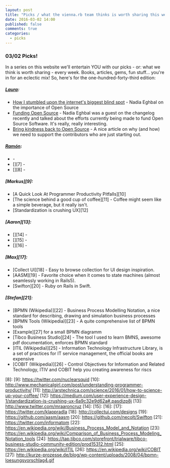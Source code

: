 ```yaml
---
layout: post
title: "Picks / what the vienna.rb team thinks is worth sharing this week"
date: 2016-03-02 14:00
published: false
comments: true
categories:
  - picks
---
```


### 03/02 Picks!

In a series on this website we'll entertain YOU with our picks - or: what we think is worth sharing - every week.
Books, articles, gems, fun stuff... you're in for an eclectic mix! So, here's for the one-hundred-forty-third edition:

##### [Laura][1]:
- [How I stumbled upon the internet's biggest blind spot][2] - Nadia Eghbal on the importance of Open Source 
- [Funding Open Source][3] - Nadia Eghbal was a guest on the changelog recently and talked about the efforts currently being made to fund Open Source Software. It's really, really interesting.
- [Bring kindness back to Open Source][4] - A nice article on why (and how) we need to support the contributors who are just starting out.

##### [Ramón][5]:
- [][6] -
- [][7] -
- [][8] -

##### [Markus][9]:
- [A Quick Look At Programmer Productivity Pitfalls][10]
- [The science behind a good cup of coffee][11] - Coffee might seem like a simple beverage, but it really isn't.
- [Standardization is crushing UX][12]

##### [Aaron][13]:
- [][14] -
- [][15] -
- [][16] -

##### [Max][17]:
- [Collect UI][18] - Easy to browse collection for UI design inspiration.
- [AASM][19] - Favorite choice when it comes to state machines (almost seamlessly working in Rails5).
- [Swifton][20] - Ruby on Rails in Swift.
 
##### [Stefan][21]:
- [BPMN (Wikipedia)][22] - Business Process Modelling Notation, a nice standard for describing, drawing and simulation business processes
- [BPMN Tools (Wikipedia)][23] - A quite comprehensive list of BPMN tools
- [Example][27] for a small BPMN diagramm
- [Tibco Business Studio][24] - The tool I used to learn BMNS, awesome pdf documentation, enforces BPMN standard
- [ITIL (Wikipedia)][25] - Information Technology Infrastructure Library, is a set of practices for IT service management, the official books are expensive
- [COBIT (Wikipedia)][26] - Control Objectives for Information and Related Technology, ITIV and COBIT help you creating awareness for riscs 


[1]: http://www.twitter.com/alicetragedy
[2]: https://medium.com/@nayafia/how-i-stumbled-upon-the-internet-s-biggest-blind-spot-b9aa23618c58
[3]: https://changelog.com/193/
[4]: https://medium.com/@shanselman/bring-kindness-back-to-open-source-90ed7d3ac76b
[5]: https://twitter.com/senorhuidobro
[6]:
[7]:
[8]:
[9]: https://twitter.com/nuclearsquid
[10]: http://www.mechanicalgirl.com/post/understanding-programmer-productivity/
[11]: http://arstechnica.com/science/2016/01/how-to-science-up-your-coffee/
[12]: https://medium.com/user-experience-design-1/standardization-is-crushing-ux-6a9c32e9d62a#.pasdizp8j
[13]: http://www.twitter.com/mraaroncruz
[14]:
[15]:
[16]:
[17]: https://twitter.com/klappradla
[18]: http://collectui.com/designs
[19]: https://github.com/aasm/aasm
[20]: https://github.com/necolt/Swifton
[21]: https://twitter.com/informatom
[22]: https://en.wikipedia.org/wiki/Business_Process_Model_and_Notation
[23]: https://en.wikipedia.org/wiki/Comparison_of_Business_Process_Modeling_Notation_tools
[24]: https://tap.tibco.com/storefront/trialware/tibco-business-studio-community-edition/prod15312.html
[25]: https://en.wikipedia.org/wiki/ITIL 
[26]: https://en.wikipedia.org/wiki/COBIT
[27]: http://kurze-prozesse.de/blog/wp-content/uploads/2008/04/bpmn-loesungsvorschlag4.gif
